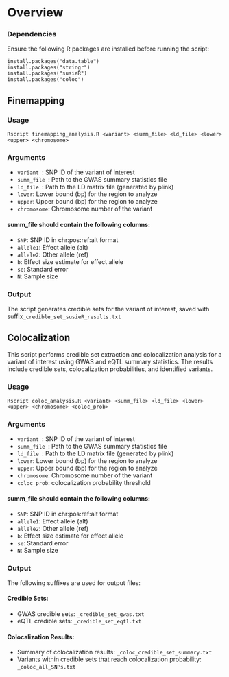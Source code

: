 # Overview
### Dependencies
Ensure the following R packages are installed before running the script:
```
install.packages("data.table")
install.packages("stringr")
install.packages("susieR")
install.packages("coloc")
```
## Finemapping
### Usage
 ```
Rscript finemapping_analysis.R <variant> <summ_file> <ld_file> <lower> <upper> <chromosome>
 ```
### Arguments
 - ```variant ```: SNP ID of the variant of interest
 - ```summ_file ```: Path to the GWAS summary statistics file
 - ```ld_file ```: Path to the LD matrix file (generated by plink)
 - ```lower```: Lower bound (bp) for the region to analyze
 - ```upper```: Upper bound (bp) for the region to analyze
 - ```chromosome```: Chromosome number of the variant
#### summ_file should contain the following columns:
 - ```SNP```: SNP ID in chr:pos:ref:alt format
 - ```allele1```: Effect allele (alt)
 - ```allele2```: Other allele (ref)
 - ```b```: Effect size estimate for effect allele
 - ```se```: Standard error
 - ```N```: Sample size
### Output
The script generates credible sets for the variant of interest, saved with suffix```_credible_set_susieR_results.txt```
## Colocalization
This script performs credible set extraction and colocalization analysis for a variant of interest using GWAS and eQTL summary statistics. The results include credible sets, colocalization probabilities, and identified variants.
### Usage
```
Rscript coloc_analysis.R <variant> <summ_file> <ld_file> <lower> <upper> <chromosome> <coloc_prob>
 ```
### Arguments
 - ```variant ```: SNP ID of the variant of interest
 - ```summ_file ```: Path to the GWAS summary statistics file
 - ```ld_file ```: Path to the LD matrix file (generated by plink)
 - ```lower```: Lower bound (bp) for the region to analyze
 - ```upper```: Upper bound (bp) for the region to analyze
 - ```chromosome```: Chromosome number of the variant
 - ```coloc_prob```: colocalization probability threshold
#### summ_file should contain the following columns:
 - ```SNP```: SNP ID in chr:pos:ref:alt format
 - ```allele1```: Effect allele (alt)
 - ```allele2```: Other allele (ref)
 - ```b```: Effect size estimate for effect allele
 - ```se```: Standard error
 - ```N```: Sample size
### Output
The following suffixes are used for output files:
#### Credible Sets:
- GWAS credible sets: ```_credible_set_gwas.txt```
- eQTL credible sets: ```_credible_set_eqtl.txt```
#### Colocalization Results:
-  Summary of colocalization results: ```_coloc_credible_set_summary.txt```
-  Variants within credible sets that reach colocalization probability: ```_coloc_all_SNPs.txt```

